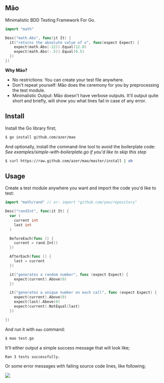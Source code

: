 ## Māo

Minimalistic BDD Testing Framework For Go.

```go
import "math"

Desc("math.Abs", func(it It) {
  it("returns the absolute value of x", func(expect Expect) {
    expect(math.Abs(-12)).Equal(12.0)
    expect(math.Abs(-.5)).Equal(0.5)
  })
})
```

**Why Māo?**

* No restrictions: You can create your test file anywhere.
* Don't repeat yourself: Māo does the ceremony for you by preprocessing the test module.
* Minimalistic Output: Māo doesn't have verbose outputs. It'll output quite short and briefly, will show you what lines fail in case of any error.

## Install

Install the Go library first;

```bash
$ go install github.com/azer/mao
```

And optionally, install the command-line tool to avoid the boilerplate code: *See examples/simple-with-boilerplate.go if you'd like to skip this step*

```bash
$ curl https://raw.github.com/azer/mao/master/install | sh
```

## Usage

Create a test module anywhere you want and import the code you'd like to test:

```go
import "math/rand" // or: import "github.com/you/repository"

Desc("randInt", func(it It) {
  var (
    current int
    last int
  )

  BeforeEach(func () {
    current = rand.Int()
  })

  AfterEach(func () {
    last = current
  })

  it("generates a random number", func (expect Expect) {
    expect(current).Above(0)
  })

  it("generates a unique number on each call", func (expect Expect) {
    expect(current).Above(0)
    expect(last).Above(0)
    expect(current).NotEqual(last)
  })

})
```

And run it with `mao` command:

```bash
$ mao test.go
```

It'll either output a simple success message that will look like;

```
Ran 3 tests successfully.
```

Or some error messages with failing source code lines, like following;

![](https://i.cloudup.com/CHNocClka1.png)
